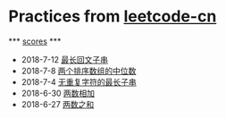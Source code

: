 # Practices from [leetcode-cn](https://leetcode-cn.com/)

*** [scores](./scores.xlsx) ***

* 2018-7-12 [最长回文子串](./problems/longest-palindromic-substring.md)
* 2018-7-8 [两个排序数组的中位数](./problems/median-of-two-sorted-arrays.md)
* 2018-7-4 [无重复字符的最长子串](./problems/longest-substring-without-repeating-characters.md)
* 2018-6-30 [两数相加](./problems/addtwonumbers.md)
* 2018-6-27 [两数之和](./problems/twosum.md)